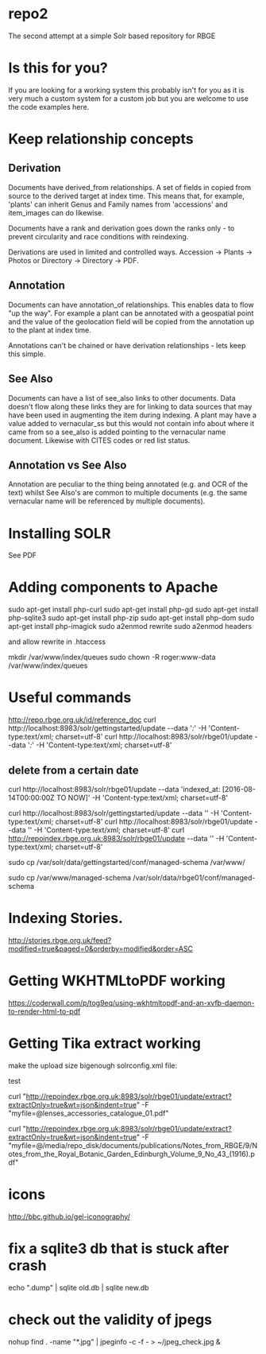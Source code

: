 # repo2
The second attempt at a simple Solr based repository for RBGE

# Is this for you?

If you are looking for a working system this probably isn't for you as it is very much a custom system for a custom job but you are welcome to use the code examples here.

# Keep relationship concepts

## Derivation 

Documents have derived_from relationships. A set of fields in copied from source to the derived target at index time. This means that, for example, 'plants' can inherit Genus and Family names from 'accessions' and item_images can do likewise. 

Documents have a rank and derivation goes down the ranks only - to prevent circularity and race conditions with reindexing.

Derivations are used in limited and controlled ways. Accession -> Plants -> Photos or Directory -> Directory -> PDF.

## Annotation

Documents can have annotation_of relationships. This enables data to flow "up the way". For example a plant can be annotated with a geospatial point and the value of the geolocation field will be copied from the annotation up to the plant at index time.

Annotations can't be chained or have derivation relationships - lets keep this simple.

## See Also

Documents can have a list of see_also links to other documents. Data doesn't flow along these links they are for linking to data sources that may have been used in augmenting the item during indexing. A plant may have a value added to vernacular_ss  but this would not contain info about where it came from so a see_also is added pointing to the vernacular name document.  Likewise with CITES codes or red list status.

## Annotation vs See Also

Annotation are peculiar to the thing being annotated (e.g. and OCR of the text) whilst See Also's are common to multiple documents (e.g. the same vernacular name will be referenced by multiple documents).



# Installing SOLR

See PDF

# Adding components to Apache

sudo apt-get install php-curl
sudo apt-get install php-gd
sudo apt-get install php-sqlite3
sudo apt-get install php-zip
sudo apt-get install php-dom
sudo apt-get install php-imagick
sudo a2enmod rewrite
sudo a2enmod headers

and allow rewrite in .htaccess 


mkdir /var/www/index/queues
sudo chown -R roger:www-data /var/www/index/queues

# Useful commands
http://repo.rbge.org.uk/id/reference_doc
curl http://localhost:8983/solr/gettingstarted/update --data '<delete><query>*:*</query></delete>' -H 'Content-type:text/xml; charset=utf-8'
curl http://localhost:8983/solr/rbge01/update --data '<delete><query>*:*</query></delete>' -H 'Content-type:text/xml; charset=utf-8'

## delete from a certain date
curl http://localhost:8983/solr/rbge01/update --data '<delete><query>indexed_at: [2016-08-14T00:00:00Z TO NOW]</query></delete>' -H 'Content-type:text/xml; charset=utf-8'

curl http://localhost:8983/solr/gettingstarted/update --data '<commit/>' -H 'Content-type:text/xml; charset=utf-8'
curl http://localhost:8983/solr/rbge01/update --data '<commit/>' -H 'Content-type:text/xml; charset=utf-8'
curl http://repoindex.rbge.org.uk:8983/solr/rbge01/update --data '<commit/>' -H 'Content-type:text/xml; charset=utf-8'

sudo cp /var/solr/data/gettingstarted/conf/managed-schema /var/www/

sudo cp  /var/www/managed-schema /var/solr/data/rbge01/conf/managed-schema

# Indexing Stories.
http://stories.rbge.org.uk/feed?modified=true&paged=0&orderby=modified&order=ASC

# Getting WKHTMLtoPDF working

https://coderwall.com/p/tog9eq/using-wkhtmltopdf-and-an-xvfb-daemon-to-render-html-to-pdf

# Getting Tika extract working

make the upload size bigenough
solrconfig.xml file: <requestDispatcher handleSelect=”true”> <requestParsers enableRemoteStreaming=”false” multipartUploadLimitInKB=”10240″ />

test

curl "http://repoindex.rbge.org.uk:8983/solr/rbge01/update/extract?extractOnly=true&wt=json&indent=true" -F "myfile=@lenses_accessories_catalogue_01.pdf"

 curl "http://repoindex.rbge.org.uk:8983/solr/rbge01/update/extract?extractOnly=true&wt=json&indent=true" -F "myfile=@/media/repo_disk/documents/publications/Notes_from_RBGE/9/Notes_from_the_Royal_Botanic_Garden_Edinburgh_Volume_9_No_43_(1916).pdf"

# icons

 http://bbc.github.io/gel-iconography/
 
 # fix a sqlite3 db that is stuck after crash
 
 echo ".dump" | sqlite old.db | sqlite new.db
 
# check out the validity of jpegs
 nohup find . -name "*.jpg" | jpeginfo -c -f - > ~/jpeg_check.jpg &
 
 